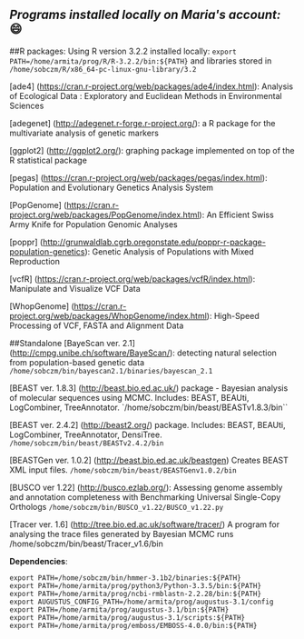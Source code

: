 ## *Programs installed locally on Maria's account:* :smile:
##R packages:
Using R version 3.2.2 installed locally:
```export PATH=/home/armita/prog/R/R-3.2.2/bin:${PATH}```
and libraries stored in ```/home/sobczm/R/x86_64-pc-linux-gnu-library/3.2```

[ade4] (https://cran.r-project.org/web/packages/ade4/index.html): Analysis of Ecological Data : Exploratory and Euclidean Methods in Environmental Sciences

[adegenet] (http://adegenet.r-forge.r-project.org/): a R package for the multivariate analysis of genetic markers

[ggplot2] (http://ggplot2.org/): graphing package implemented on top of the R statistical package

[pegas] (https://cran.r-project.org/web/packages/pegas/index.html): Population and Evolutionary Genetics Analysis System

[PopGenome] (https://cran.r-project.org/web/packages/PopGenome/index.html): An Efficient Swiss Army Knife for Population Genomic Analyses

[poppr] (http://grunwaldlab.cgrb.oregonstate.edu/poppr-r-package-population-genetics): Genetic Analysis of Populations with Mixed Reproduction

[vcfR] (https://cran.r-project.org/web/packages/vcfR/index.html): Manipulate and Visualize VCF Data

[WhopGenome] (https://cran.r-project.org/web/packages/WhopGenome/index.html): High-Speed Processing of VCF, FASTA and Alignment Data

##Standalone
[BayeScan ver. 2.1] (http://cmpg.unibe.ch/software/BayeScan/): detecting natural selection from population-based genetic data
`/home/sobczm/bin/bayescan2.1/binaries/bayescan_2.1`

[BEAST ver. 1.8.3] (http://beast.bio.ed.ac.uk/) package - Bayesian analysis of molecular sequences using MCMC. Includes: BEAST, BEAUti, LogCombiner, TreeAnnotator.  `/home/sobczm/bin/beast/BEASTv1.8.3/bin``

[BEAST ver. 2.4.2] (http://beast2.org/) package. Includes: BEAST, BEAUti, LogCombiner, TreeAnnotator, DensiTree. `/home/sobczm/bin/beast/BEASTv2.4.2/bin`

[BEASTGen ver. 1.0.2] (http://beast.bio.ed.ac.uk/beastgen) Creates BEAST XML input files. 
`/home/sobczm/bin/beast/BEASTGenv1.0.2/bin`

[BUSCO ver 1.22] (http://busco.ezlab.org/): Assessing genome assembly and annotation completeness with Benchmarking Universal Single-Copy Orthologs
`/home/sobczm/bin/BUSCO_v1.22/BUSCO_v1.22.py`

[Tracer ver. 1.6] (http://tree.bio.ed.ac.uk/software/tracer/) A program for analysing the trace files generated by Bayesian MCMC runs
/home/sobczm/bin/beast/Tracer_v1.6/bin

**Dependencies**:
```
export PATH=/home/sobczm/bin/hmmer-3.1b2/binaries:${PATH}
export PATH=/home/armita/prog/python3/Python-3.3.5/bin:${PATH}
export PATH=/home/armita/prog/ncbi-rmblastn-2.2.28/bin:${PATH}
export AUGUSTUS_CONFIG_PATH=/home/armita/prog/augustus-3.1/config
export PATH=/home/armita/prog/augustus-3.1/bin:${PATH}
export PATH=/home/armita/prog/augustus-3.1/scripts:${PATH}
export PATH=/home/armita/prog/emboss/EMBOSS-4.0.0/bin:${PATH}

```
